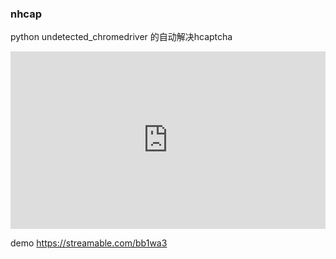 ### nhcap

python undetected_chromedriver 的自动解决hcaptcha

<div style="width:100%;height:0px;position:relative;padding-bottom:56.250%;"><iframe src="https://streamable.com/e/bb1wa3" frameborder="0" width="100%" height="100%" allowfullscreen style="width:100%;height:100%;position:absolute;left:0px;top:0px;overflow:hidden;"></iframe></div>

 demo https://streamable.com/bb1wa3
